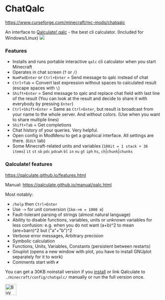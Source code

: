 # ChatQalc

https://www.curseforge.com/minecraft/mc-mods/chatqalc

An interface to [Qalculate! qalc](https://github.com/Qalculate/libqalculate#readme) - the best cli calculator. (Included for Windows/Linux)
![](https://camo.githubusercontent.com/a9c9f614b77ffdafc7b32741cbdd0a0b2288bb110c5bb3a1cba4c17e344ad24f/687474703a2f2f71616c63756c6174652e6769746875622e696f2f696d616765732f71616c632e706e67)

### Features
- Installs and runs portable interactive `qalc` cli calculator when you start Minecraft
- Operates in chat screen (`T` or `/`)
- `NumPadEnter` or `Ctrl+Enter` = Send message to qalc instead of chat
- `Ctrl+Tab` = Convert last expression without spaces to calculated result (escape spaces with `\`)
- `Shift+Enter` = Send message to qalc and replace chat field with last line of the result (You can look at the result and decide to share it with everybody by pressing `Enter`)
- `Ctrl+Shift+Enter` = Same as `Ctrl+Enter`, but result is broadcast from your name to the whole server. And without colors. (Use when you want to share multiple lines)
- `Shift+Tab` = Get completions
- Chat history of your queries. Very helpful.
- Open config in ModMenu to get a graphical interface. All settings are there. (`Edit` tab)
- Some Minecraft-related units and variables (`100it = 1 stack + 36 items`) `it` `st` `sb` `pdc` `pdcwh` `bl` `in` `nu` `gt` `iph` `hs`, `ch`|`chunk`|`chunks`

### Qalculate! features
https://qalculate.github.io/features.html

Manual: https://qalculate.github.io/manual/qalc.html

Most notably:
- `/help` then `Ctrl+Enter`
- Use `->` for unit conversion (`1km->m = 1000 m`)
- Fault-tolerant parsing of strings (almost natural language)
- Ability to disable functions, variables, units or unknown variables for less confusion: e.g. when you do not want (a+b)^2 to mean (are+barn)^2 but ("a"+"b")^2
- Verbose error messages, Arbitrary precision
- Symbolic calculation
- Functions, Units, Variables, Constants (persistent between restarts)
- Gnuplot (opens a new window with plot, you have to install GNUplot separately for it to work)
- Comments start with `#`

You can get a 30KB noinstall version if you [install](https://qalculate.github.io/downloads.html) or link Qalculate to `./minecraft/config/chatqalc/` manually or run the full version once.

<a href='https://ko-fi.com/M4M4I866V' target='_blank'><img height='36' style='border:0px;height:36px;' src='https://storage.ko-fi.com/cdn/kofi1.png?v=3' border='0' alt='Buy Me a Coffee at ko-fi.com' /></a>
